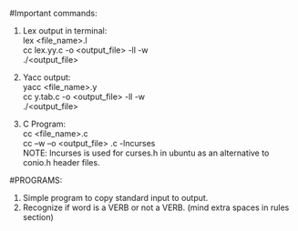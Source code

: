 #Important commands:
1. Lex output in terminal: <br />
    lex <file_name>.l <br />
    cc lex.yy.c -o <output_file> -ll -w <br />
    ./<output_file> <br />
2. Yacc output: <br />
    yacc <file_name>.y <br />
    cc y.tab.c -o <output_file> -ll -w <br />
    ./<output_file> <br />

3. C Program: <br />
    cc <file_name>.c <br />
    cc –w –o <output_file> <filename>.c -lncurses <br />
NOTE: lncurses is used for curses.h in ubuntu as an alternative to conio.h header files. <br />

#PROGRAMS:
1. Simple program to copy standard input to output.
2. Recognize if word is a VERB or not a VERB. (mind extra spaces in rules section)